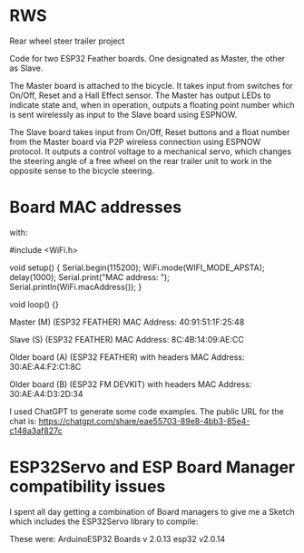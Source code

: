 # RWS
Rear wheel steer trailer project

Code for two ESP32 Feather boards. One designated as Master, the other as Slave.

The Master board is attached to the bicycle. It takes input from switches for On/Off, Reset and a Hall Effect sensor. The Master has output LEDs to indicate state and, when in operation, outputs a floating point number which is sent wirelessly as input to the Slave board using ESPNOW.

The Slave board takes input from On/Off, Reset buttons and a float number from the Master board via P2P wireless connection using ESPNOW protocol. It outputs a control voltage to a mechanical servo, which changes the steering angle of a free wheel on the rear trailer unit to work in the opposite sense to the bicycle steering.

# Board MAC addresses

with:

#include <WiFi.h>

void setup() {
  Serial.begin(115200);
  WiFi.mode(WIFI_MODE_APSTA);
  delay(1000);
  Serial.print("MAC address: "); Serial.println(WiFi.macAddress());
}

void loop() {}

Master (M) (ESP32 FEATHER) MAC Address: 40:91:51:1F:25:48

Slave (S) (ESP32 FEATHER) MAC Address: 8C:4B:14:09:AE:CC

Older board (A) (ESP32 FEATHER) with headers MAC Address: 30:AE:A4:F2:C1:8C

Older board (B) (ESP32 FM DEVKIT) with headers MAC Address: 30:AE:A4:D3:2D:34

I used ChatGPT to generate some code examples. The public URL for the chat is: https://chatgpt.com/share/eae55703-89e8-4bb3-85e4-c148a3af827c

# ESP32Servo and ESP Board Manager compatibility issues

I spent all day getting a combination of Board managers to give me a Sketch which includes the ESP32Servo library to compile:

These were: 
ArduinoESP32 Boards v 2.0.13
esp32 v2.0.14



